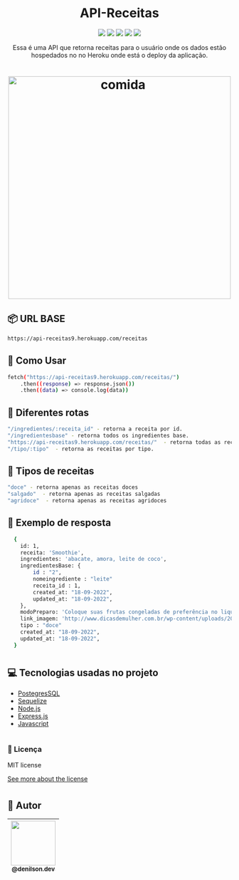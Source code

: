<h1 align="center"> API-Receitas </h1>
<p align="center">
<img src="https://img.shields.io/github/issues/DenilsonRabelo/API-Receitas"/>
<img src="https://img.shields.io/github/forks/DenilsonRabelo/API-Receitas"/>
<img src="https://img.shields.io/github/stars/DenilsonRabelo/API-Receitas"/>
<img src="https://img.shields.io/github/license/DenilsonRabelo/API-Receitas"/>
<img src="https://img.shields.io/twitter/url?style=social&url=https%3A%2F%2Ftwitter.com%2FDeni_dev1"/>
</p>

<p align="center">Essa é uma API que retorna receitas para o usuário onde os dados estão hospedados no no Heroku onde está o deploy da aplicação.</p>
<h1 align="center">
  <img height="500" alt="comida" title="comida" src="https://media.tenor.com/images/3e4d211cd661a2d7125a6fa12d6cecc6/tenor.gif"/>
</h1>

## 📦 URL BASE
```bash
https://api-receitas9.herokuapp.com/receitas
```
## :rocket: Como Usar
```bash
fetch("https://api-receitas9.herokuapp.com/receitas/")
    .then((response) => response.json())
    .then((data) => console.log(data))
```
## :paw_prints: Diferentes rotas
```bash
"/ingredientes/:receita_id" - retorna a receita por id.
"/ingredientesbase" - retorna todos os ingredientes base.
"https://api-receitas9.herokuapp.com/receitas/"  - retorna todas as receitas e ingredientes base.
"/tipo/:tipo"  - retorna as receitas por tipo.
```

## :paw_prints: Tipos de receitas
```bash
"doce" - retorna apenas as receitas doces
"salgado"  - retorna apenas as receitas salgadas
"agridoce"  - retorna apenas as receitas agridoces
```
## :dart: Exemplo de resposta
```bash
  {
    id: 1,
    receita: 'Smoothie',
    ingredientes: 'abacate, amora, leite de coco',
    ingredientesBase: {
        id : "2",
        nomeingrediente : "leite"
        receita_id : 1,
        created_at: "18-09-2022",
        updated_at: "18-09-2022",
    },
    modoPreparo: 'Coloque suas frutas congeladas de preferência no liquidificador. Adiciona um pouco de liquido e bate. Começa com pouco a adicione mais se for necessário. Para       não precisar adicionar muito liquido e perder a textura de sorvete, para de bater frequentemente e mistura com uma colher de pao para ajudar antes de voltar bater de novo.Experimenta e adicione adoçante se achar necessário. Serve já já! Se sobrar você pode colocar a mistura em moldes para picolé e guardar para um outro dia com calor',
    link_imagem: 'http://www.dicasdemulher.com.br/wp-content/uploads/2014/05/10-smoothies-mais-saudaveis-de-todos-os-tempos.jpg'
    tipo : "doce"
    created_at: "18-09-2022",
    updated_at: "18-09-2022",
  }
```
#
## :computer: Tecnologias usadas no projeto
- [PostegresSQL](https://www.postgresql.org)
- [Sequelize](https://sequelize.org)
- [Node.js](https://nodejs.org/en/)
- [Express.js](https://expressjs.com/pt-br/)
- [Javascript](https://www.typescriptlang.org/)

#

### :memo: Licença
MIT license

[See more about the license][license]

[license]: https://github.com/DenilsonRabelo/API-Receitas/blob/main/LICENSE
#

## 🚀 Autor
| [<img height="100" src="https://avatars.githubusercontent.com/u/80592413?v=4"><br><sub>@denilson.dev</sub>](https://github.com/DenilsonRabelo) |
|--|